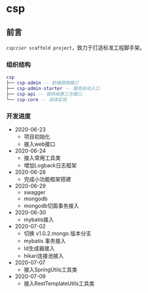 # csp
## 前言

`csp`:`cier scaffold project`，致力于打造标准工程脚手架。

### 组织结构

``` lua
csp
├── csp-admin -- 前端调用接口
├── csp-admin-starter -- 服务启动入口
├── csp-api -- 提供给第三方接口
└── csp-core -- 具体实现
```
### 开发进度
* 2020-06-23 
    * 项目初始化
    * 接入web接口
* 2020-06-24 
    * 接入常用工具类
    * 增加Logback日志框架
* 2020-06-28 
    * 完成小功能框架搭建
* 2020-06-29 
    * swagger
    * mongodb
    * mongodb切面事务接入
* 2020-06-30 
    * mybatis接入
* 2020-07-02 
    * 切换 v1.0.2.mongo 版本分支
    * mybatis 事务接入
    * Id生成器接入
    * hikari连接池接入
* 2020-07-07
    * 接入SpringUtils工具类
* 2020-07-09
    * 接入RestTemplateUtils工具类